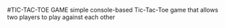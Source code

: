 #TIC-TAC-TOE GAME
simple console-based Tic-Tac-Toe game that allows two players to play against each other
